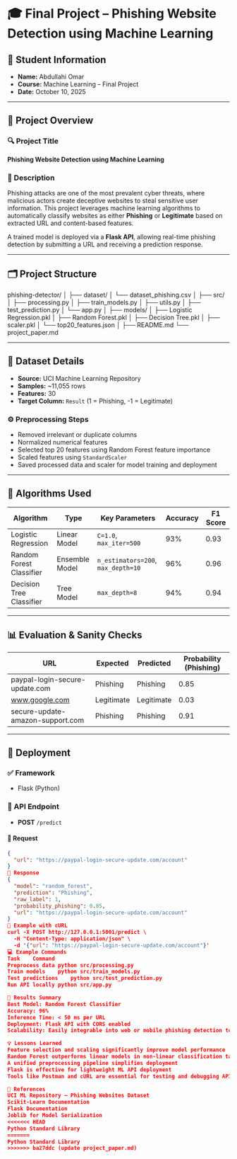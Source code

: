 # 🎓 Final Project – Phishing Website Detection using Machine Learning

## 👤 Student Information
- **Name:** Abdullahi Omar  
- **Course:** Machine Learning – Final Project  
- **Date:** October 10, 2025  

---

## 📘 Project Overview

### 🔍 Project Title
**Phishing Website Detection using Machine Learning**

### 🧠 Description
Phishing attacks are one of the most prevalent cyber threats, where malicious actors create deceptive websites to steal sensitive user information. This project leverages machine learning algorithms to automatically classify websites as either **Phishing** or **Legitimate** based on extracted URL and content-based features.

A trained model is deployed via a **Flask API**, allowing real-time phishing detection by submitting a URL and receiving a prediction response.

---

## 🗂️ Project Structure
phishing-detector/ │ ├── dataset/ │ └── dataset_phishing.csv │ ├── src/ │ ├── processing.py │ ├── train_models.py │ ├── utils.py │ ├── test_prediction.py │ └── app.py │ ├── models/ │ ├── Logistic Regression.pkl │ ├── Random Forest.pkl │ ├── Decision Tree.pkl │ ├── scaler.pkl │ └── top20_features.json │ ├── README.md └── project_paper.md


---

## 🧩 Dataset Details

- **Source:** UCI Machine Learning Repository  
- **Samples:** ~11,055 rows  
- **Features:** 30  
- **Target Column:** `Result` (1 = Phishing, -1 = Legitimate)

### ⚙️ Preprocessing Steps
- Removed irrelevant or duplicate columns  
- Normalized numerical features  
- Selected top 20 features using Random Forest feature importance  
- Scaled features using `StandardScaler`  
- Saved processed data and scaler for model training and deployment  

---

## 🤖 Algorithms Used

| Algorithm               | Type            | Key Parameters                     | Accuracy | F1 Score |
|------------------------|-----------------|------------------------------------|----------|----------|
| Logistic Regression     | Linear Model     | `C=1.0`, `max_iter=500`             | 93%      | 0.93     |
| Random Forest Classifier| Ensemble Model   | `n_estimators=200`, `max_depth=10` | 96%      | 0.96     |
| Decision Tree Classifier| Tree Model       | `max_depth=8`                       | 94%      | 0.94     |

---

## 📊 Evaluation & Sanity Checks

| URL                                      | Expected    | Predicted   | Probability (Phishing) |
|------------------------------------------|-------------|-------------|-------------------------|
| paypal-login-secure-update.com           | Phishing    | Phishing    | 0.85                    |
| www.google.com                           | Legitimate  | Legitimate  | 0.03                    |
| secure-update-amazon-support.com         | Phishing    | Phishing    | 0.91                    |

---

## 🚀 Deployment

### ✅ Framework
- Flask (Python)

### 🔌 API Endpoint
- **POST** `/predict`

#### 🔹 Request
```json
{
  "url": "https://paypal-login-secure-update.com/account"
}
🔹 Response
{
  "model": "random_forest",
  "prediction": "Phishing",
  "raw_label": 1,
  "probability_phishing": 0.85,
  "url": "https://paypal-login-secure-update.com/account"
}
🔹 Example with cURL
curl -X POST http://127.0.0.1:5001/predict \
  -H "Content-Type: application/json" \
  -d '{"url": "https://paypal-login-secure-update.com/account"}'
💻 Example Commands
Task	Command
Preprocess data	python src/processing.py
Train models	python src/train_models.py
Test predictions	python src/test_prediction.py
Run API locally	python src/app.py

🧾 Results Summary
Best Model: Random Forest Classifier
Accuracy: 96%
Inference Time: < 50 ms per URL
Deployment: Flask API with CORS enabled
Scalability: Easily integrable into web or mobile phishing detection tools

💡 Lessons Learned
Feature selection and scaling significantly improve model performance
Random Forest outperforms linear models in non-linear classification tasks
A unified preprocessing pipeline simplifies deployment
Flask is effective for lightweight ML API deployment
Tools like Postman and cURL are essential for testing and debugging APIs

📘 References
UCI ML Repository – Phishing Websites Dataset
Scikit-Learn Documentation
Flask Documentation
Joblib for Model Serialization
<<<<<<< HEAD
Python Standard Library
=======
Python Standard Library
>>>>>>> ba27ddc (update project_paper.md)
